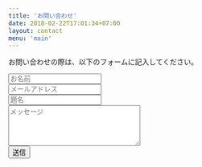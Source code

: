 ```yaml
---
title: 'お問い合わせ'
date: 2018-02-22T17:01:34+07:00
layout: contact
menu: 'main'
---
```


お問い合わせの際は、以下のフォームに記入してください。

<form name="contact" method="post" netlify>
    <div class="cp_iptxt">
        <input type="text" placeholder="お名前" name="name" required>
    </div>
    <div class="cp_iptxt">
        <input type="text" placeholder="メールアドレス" name="mail" required>
    </div>
    <div class="cp_iptxt">
        <input type="text" placeholder="題名" name="title" required>
    </div>
    <div class="cp_iptxt">
        <textarea rows="5" cols="30" placeholder="メッセージ" name="message" required></textarea>
    </div>
    <input type="submit" value="送信" class="button">
</form>